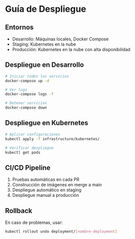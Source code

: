 # Guía de Despliegue

## Entornos
- Desarrollo: Máquinas locales, Docker Compose
- Staging: Kubernetes en la nube
- Producción: Kubernetes en la nube con alta disponibilidad

## Despliegue en Desarrollo
```bash
# Iniciar todos los servicios
docker-compose up -d

# Ver logs
docker-compose logs -f

# Detener servicios
docker-compose down
```

## Despliegue en Kubernetes
```bash
# Aplicar configuraciones
kubectl apply -f infrastructure/kubernetes/

# Verificar despliegue
kubectl get pods
```

## CI/CD Pipeline
1. Pruebas automáticas en cada PR
2. Construcción de imágenes en merge a main
3. Despliegue automático en staging
4. Despliegue manual a producción

## Rollback
En caso de problemas, usar:
```bash
kubectl rollout undo deployment/[nombre-deployment]
```
